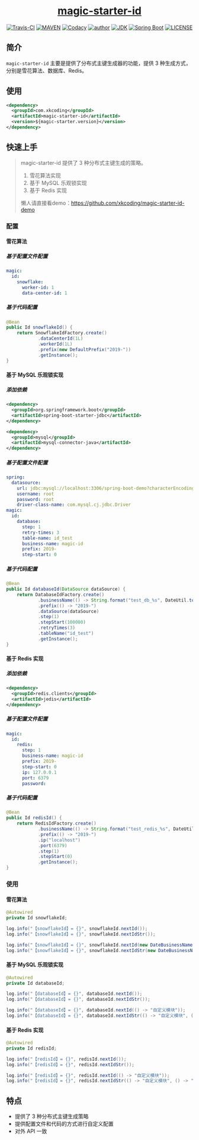 <h1 align="center"><a href="https://github.com/xkcoding/magic-starter/tree/master/magic-starter-id" target="_blank">magic-starter-id</a></h1>
<p align="center">
<a href="https://travis-ci.com/xkcoding/magic-starter" target="_blank"><img alt="Travis-CI" src="https://travis-ci.com/xkcoding/magic-starter.svg?branch=master"/></a>
  <a href="https://search.maven.org/artifact/com.xkcoding/magic-starter-locker" target="_blank"><img alt="MAVEN" src="https://img.shields.io/maven-central/v/com.xkcoding/magic-starter-id.svg?color=brightgreen&label=Maven%20Central"></a>
  <a href="https://www.codacy.com/manual/xkcoding/magic-starter?utm_source=github.com&amp;utm_medium=referral&amp;utm_content=xkcoding/magic-starter&amp;utm_campaign=Badge_Grade" target="_blank"><img alt="Codacy" src="https://api.codacy.com/project/badge/Grade/6b998c3a533e451690b4164ab1acd164"/></a>
  <a href="https://xkcoding.com" target="_blank"><img alt="author" src="https://img.shields.io/badge/author-Yangkai.Shen-blue.svg"/></a>
  <a href="https://www.oracle.com/technetwork/java/javase/downloads/index.html" target="_blank"><img alt="JDK" src="https://img.shields.io/badge/JDK-1.8.0_162-orange.svg"/></a>
  <a href="https://docs.spring.io/spring-boot/docs/2.1.8.RELEASE/reference/html/" target="_blank"><img alt="Spring Boot" src="https://img.shields.io/badge/Spring Boot-2.1.8.RELEASE-brightgreen.svg"/></a>
  <a href="https://github.com/xkcoding/magic-starter/blob/master/LICENSE" target="_blank"><img alt="LICENSE" src="https://img.shields.io/github/license/xkcoding/magic-starter.svg"/></a>
</p>

## 简介

`magic-starter-id` 主要是提供了分布式主键生成器的功能，提供 3 种生成方式，分别是雪花算法、数据库、Redis。

## 使用

```xml
<dependency>
  <groupId>com.xkcoding</groupId>
  <artifactId>magic-starter-id</artifactId>
  <version>${magic-starter.version}</version>
</dependency>
```

## 快速上手

> magic-starter-id 提供了 3 种分布式主键生成的策略。
>
> 1. 雪花算法实现
> 2. 基于 MySQL 乐观锁实现
> 3. 基于 Redis 实现
>
> 懒人请直接看demo：https://github.com/xkcoding/magic-starter-id-demo

### 配置

#### 雪花算法

##### 基于配置文件配置

```yaml
magic:
  id:
    snowflake:
      worker-id: 1
      data-center-id: 1
```

##### 基于代码配置

```java
@Bean
public Id snowflakeId() {
    return SnowflakeIdFactory.create()
            .dataCenterId(1L)
            .workerId(1L)
            .prefix(new DefaultPrefix("2019-"))
            .getInstance();
}
```

#### 基于 MySQL 乐观锁实现

##### 添加依赖

```xml
<dependency>
  <groupId>org.springframework.boot</groupId>
  <artifactId>spring-boot-starter-jdbc</artifactId>
</dependency>

<dependency>
  <groupId>mysql</groupId>
  <artifactId>mysql-connector-java</artifactId>
</dependency>
```

##### 基于配置文件配置

```yaml
spring:
  datasource:
    url: jdbc:mysql://localhost:3306/spring-boot-demo?characterEncoding=utf8&zeroDateTimeBehavior=convertToNull&useSSL=false&useJDBCCompliantTimezoneShift=true&useLegacyDatetimeCode=false&serverTimezone=GMT%2B8&allowMultiQueries=true&allowPublicKeyRetrieval=true
    username: root
    password: root
    driver-class-name: com.mysql.cj.jdbc.Driver
magic:
  id:
    database:
      step: 1
      retry-times: 3
      table-name: id_test
      business-name: magic-id
      prefix: 2019-
      step-start: 0
```

##### 基于代码配置

```java
@Bean
public Id databaseId(DataSource dataSource) {
    return DatabaseIdFactory.create()
            .businessName(() -> String.format("test_db_%s", DateUtil.today()))
            .prefix(() -> "2019-")
            .dataSource(dataSource)
            .step(1)
            .stepStart(100000)
            .retryTimes(3)
            .tableName("id_test")
            .getInstance();
}
```

#### 基于 Redis 实现

##### 添加依赖

```xml
<dependency>
  <groupId>redis.clients</groupId>
  <artifactId>jedis</artifactId>
</dependency>
```

##### 基于配置文件配置

```yaml
magic:
  id:
    redis:
      step: 1
      business-name: magic-id
      prefix: 2019-
      step-start: 0
      ip: 127.0.0.1
      port: 6379
      password:
```

##### 基于代码配置

```java
@Bean
public Id redisId() {
    return RedisIdFactory.create()
            .businessName(() -> String.format("test_redis_%s", DateUtil.today()))
            .prefix(() -> "2019-")
            .ip("localhost")
            .port(6379)
            .step(1)
            .stepStart(0)
            .getInstance();
}
```

### 使用

#### 雪花算法

```java
@Autowired
private Id snowflakeId;

log.info("【snowflakeId】= {}", snowflakeId.nextId());
log.info("【snowflakeId】= {}", snowflakeId.nextIdStr());

log.info("【snowflakeId】= {}", snowflakeId.nextId(new DateBusinessName()));
log.info("【snowflakeId】= {}", snowflakeId.nextIdStr(new DateBusinessName(), () -> "自定义"));
```

#### 基于 MySQL 乐观锁实现

```java
@Autowired
private Id databaseId;

log.info("【databaseId】= {}", databaseId.nextId());
log.info("【databaseId】= {}", databaseId.nextIdStr());

log.info("【databaseId】= {}", databaseId.nextId(() -> "自定义模块"));
log.info("【databaseId】= {}", databaseId.nextIdStr(() -> "自定义模块", () -> "自定义前缀-1-"));
```

#### 基于 Redis 实现

```java
@Autowired
private Id redisId;

log.info("【redisId】= {}", redisId.nextId());
log.info("【redisId】= {}", redisId.nextIdStr());

log.info("【redisId】= {}", redisId.nextId(() -> "自定义模块"));
log.info("【redisId】= {}", redisId.nextIdStr(() -> "自定义模块", () -> "自定义前缀-"));
```

## 特点

- 提供了 3 种分布式主键生成策略
- 提供配置文件和代码的方式进行自定义配置
- 对外 API 一致